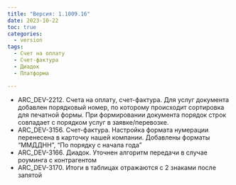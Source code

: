```yaml
---
title: "Версия: 1.1009.16"
date: 2023-10-22
toc: true
categories:
  - version
tags:
  - Счет на оплату
  - Счет-фактура
  - Диадок
  - Платформа

---
```


-   ARC_DEV-2212. Счета на оплату, счет-фактура. Для услуг документа добавлен порядковый номер, по которому происходит сортировка для печатной формы. При формировании документа порядок строк совпадает с порядком услуг в заявке/перевозке.
-   ARC_DEV-3156. Счет-фактура. Настройка формата нумерации перенесена в карточку нашей компании. Добавлены форматы “ММДДНН”, “По порядку с начала года”
-   ARC_DEV-3166. Диадок. Уточнен алгоритм передачи в случае роуминга с контрагентом 
-   ARC_DEV-3170. Итоги в таблицах отражаются с 2 знаками после запятой